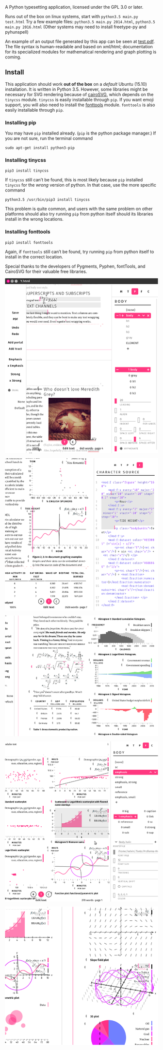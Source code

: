 A Python typesetting application, licensed under the GPL 3.0 or later.

Runs out of the box on linux systems, start with ``python3.5 main.py test.html``
Try a few example files: ``python3.5 main.py 2014.html``, ``python3.5 main.py 2016.html``
(Other systems may need to install freetype-py and pyhunspell)

An example of an output file generated by this app can be seen at [test.pdf](https://github.com/kelvin13/shifty-octocat/blob/master/test.pdf).
The file syntax is human-readable and based on xml/html; documentation for its specialized modules for mathematical rendering and graph plotting is coming.

Install 
------------
This application should work **out of the box** on a *default* Ubuntu (15.10) installation. It is written in Python 3.5.
However, some libraries might be necessary for SVG rendering because of [cairoSVG](https://github.com/Kozea/CairoSVG), which depends on the `tinycss` module.
`tinycss` is easily installable through `pip`. If you want emoji support, you will also need to install the [fonttools](https://github.com/behdad/fonttools) module. `fonttools` is also easily installable through `pip`.

### Installing pip
You may have `pip` installed already. (`pip` is the python package manager.) If you are not sure, run the terminal command
````
sudo apt-get install python3-pip
````

### Installing tinycss
````
pip3 install tinycss
````
If `tinycss` still can’t be found, this is most likely because `pip` installed `tinycss` for the *wrong* version of python. In that case, use the more specific command 
````
python3.5 /usr/bin/pip3 install tinycss
````
This problem is quite common, and users with the same problem on other platforms should also try running `pip` from python itself should its libraries install in the wrong locations.

### Installing fonttools
````
pip3 install fonttools
````
Again, if `fonttools` still can’t be found, try running `pip` from python itself to install in the correct location.

Special thanks to the developers of Pygments, Pyphen, fontTools, and CairoSVG for their valuable free libraries.

![Screenshot](screenshots/screenshot.png?raw=true "Text")

![Screenshot](screenshots/screenshot2.png?raw=true "Graphing")

![Screenshot](screenshots/screenshot3.png?raw=true "Example typesetting")

![Screenshot](screenshots/screenshot4.png?raw=true "Example typesetting")

![Screenshot](screenshots/screenshot5.png?raw=true "Example typesetting")
